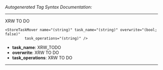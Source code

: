_Autogenerated Tag Syntax Documentation:_

---
XRW TO DO

```
<StoreTaskMover name="(string)" task_name="(string)" overwrite="(bool; false)"
         task_operations="(string)" />
```

-   **task_name**: XRW_TODO
-   **overwrite**: XRW TO DO
-   **task_operations**: XRW TO DO

---
